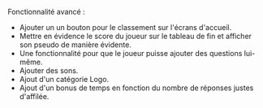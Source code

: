 Fonctionnalité avancé :

- Ajouter un un bouton pour le classement sur l'écrans d'accueil. 
- Mettre en évidence le score du joueur sur le tableau de fin et afficher son pseudo de manière évidente.
- Une fonctionnalité pour que le joueur puisse ajouter des questions lui-même.
- Ajouter des sons.
- Ajout d'un catégorie Logo.
- Ajout d'un bonus de temps en fonction du nombre de réponses justes d'affilée.
